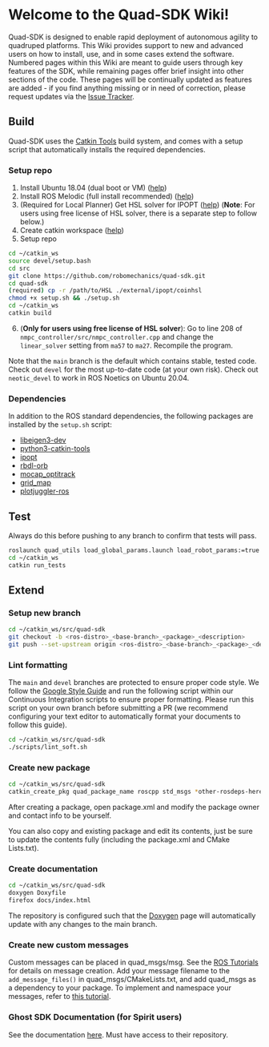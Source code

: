 # Welcome to the Quad-SDK Wiki!

Quad-SDK is designed to enable rapid deployment of autonomous agility to quadruped platforms. This Wiki provides support to new and advanced users on how to install, use, and in some cases extend the software. Numbered pages within this Wiki are meant to guide users through key features of the SDK, while remaining pages offer brief insight into other sections of the code. These pages will be continually updated as features are added - if you find anything missing or in need of correction, please request updates via the [Issue Tracker](https://github.com/robomechanics/quad-sdk/issues).

## Build

Quad-SDK uses the [Catkin Tools](https://catkin-tools.readthedocs.io/en/latest/) build system, and comes with a setup script that automatically installs the required dependencies. 

### Setup repo

1. Install Ubuntu 18.04 (dual boot or VM) ([help](https://linuxhint.com/install_ubuntu_18-04_virtualbox/))
2. Install ROS Melodic (full install recommended) ([help](http://wiki.ros.org/melodic/Installation/Ubuntu))
3. (Required for Local Planner) Get HSL solver for IPOPT ([help](http://hsl.rl.ac.uk/ipopt)) (**Note**: For users using free license of HSL solver, there is a separate step to follow below.)
4. Create catkin workspace ([help](http://wiki.ros.org/ROS/Tutorials/InstallingandConfiguringROSEnvironment))
5. Setup repo
```bash
cd ~/catkin_ws
source devel/setup.bash
cd src
git clone https://github.com/robomechanics/quad-sdk.git
cd quad-sdk
(required) cp -r /path/to/HSL ./external/ipopt/coinhsl
chmod +x setup.sh && ./setup.sh
cd ~/catkin_ws
catkin build
```
6. (**Only for users using free license of HSL solver**): Go to line 208 of ```nmpc_controller/src/nmpc_controller.cpp``` and change the ```linear_solver``` setting from ```ma57``` to ```ma27```. Recompile the program.

Note that the `main` branch is the default which contains stable, tested code. Check out `devel` for the most up-to-date code (at your own risk). Check out `neotic_devel` to work in ROS Noetics on Ubuntu 20.04.

### Dependencies

In addition to the ROS standard dependencies, the following packages are installed by the `setup.sh` script:
* [libeigen3-dev](https://packages.ubuntu.com/bionic/libeigen3-dev)
* [python3-catkin-tools](https://catkin-tools.readthedocs.io/en/latest/installing.html)
* [ipopt](https://coin-or.github.io/Ipopt/)
* [rbdl-orb](https://github.com/ORB-HD/rbdl-orb)
* [mocap_optitrack](https://github.com/ros-drivers/mocap_optitrack)
* [grid_map](http://wiki.ros.org/grid_map)
* [plotjuggler-ros](https://www.plotjuggler.io/)

## Test
Always do this before pushing to any branch to confirm that tests will pass.
```bash
roslaunch quad_utils load_global_params.launch load_robot_params:=true
cd ~/catkin_ws
catkin run_tests
```

## Extend

### Setup new branch
```bash
cd ~/catkin_ws/src/quad-sdk
git checkout -b <ros-distro>_<base-branch>_<package>_<description>
git push --set-upstream origin <ros-distro>_<base-branch>_<package>_<description>
```

### Lint formatting
The `main` and `devel` branches are protected to ensure proper code style. We follow the [Google Style Guide](https://google.github.io/styleguide/cppguide.html) and run the following script within our Continuous Integration scripts to ensure proper formatting. Please run this script on your own branch before submitting a PR (we recommend configuring your text editor to automatically format your documents to follow this guide).
```bash
cd ~/catkin_ws/src/quad-sdk
./scripts/lint_soft.sh
```

### Create new package
```bash
cd ~/catkin_ws/src/quad-sdk
catkin_create_pkg quad_package_name roscpp std_msgs *other-rosdeps-here*
```
After creating a package, open package.xml and modify the package owner and contact info to be yourself.

You can also copy and existing package and edit its contents, just be sure to update the contents fully (including the package.xml and CMake Lists.txt).

### Create documentation
```bash
cd ~/catkin_ws/src/quad-sdk
doxygen Doxyfile
firefox docs/index.html
```

The repository is configured such that the [Doxygen](https://robomechanics.github.io/quad-sdk/) page will automatically update with any changes to the main branch.

### Create new custom messages
Custom messages can be placed in quad_msgs/msg. See the [ROS Tutorials](http://wiki.ros.org/ROS/Tutorials/CreatingMsgAndSrv) for details on message creation. Add your message filename to the `add_message_files()` in quad_msgs/CMakeLists.txt, and add quad_msgs as a dependency to your package. To implement and namespace your messages, refer to [this tutorial](http://wiki.ros.org/ROS/Tutorials/DefiningCustomMessages). 

### Ghost SDK Documentation (for Spirit users)
See the documentation [here](https://ghostusers.gitlab.io/docs/). Must have access to their repository.
